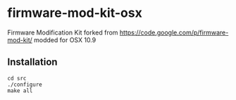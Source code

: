 # firmware-mod-kit-osx

Firmware Modification Kit forked from https://code.google.com/p/firmware-mod-kit/  modded for OSX 10.9

## Installation

``` shell
cd src
./configure
make all
```
